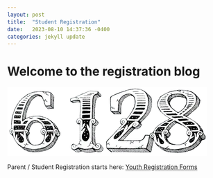 ```yaml
---
layout: post
title:  "Student Registration"
date:   2023-08-10 14:37:36 -0400
categories: jekyll update
---
```

# Welcome to the registration blog

![6128](/_assets/images/6128.png)

Parent / Student Registration starts here: [Youth Registration Forms][FIRSTregforms]

[FIRSTregforms]: https://www.firstinspires.org/resource-library/youth-registration-system
